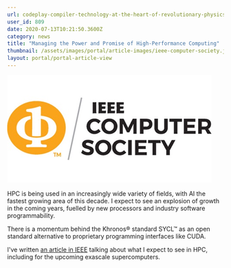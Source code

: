 ```yaml
---
url: codeplay-compiler-technology-at-the-heart-of-revolutionary-physics-engine
user_id: 809
date: 2020-07-13T10:21:50.3600Z
category: news
title: "Managing the Power and Promise of High-Performance Computing"
thumbnail: /assets/images/portal/article-images/ieee-computer-society.jpg
layout: portal/portal-article-view
---
```


![IEEE Logo](/assets/images/portal/article-images/ieee-computer-society.jpg)

HPC is being used in an increasingly wide variety of fields, with AI the fastest growing area of this decade. I expect to see an explosion of growth in the coming years, fuelled by new processors and industry software programmability.

There is a momentum behind the Khronos&reg; standard SYCL&trade; as an open standard alternative to proprietary programming interfaces like CUDA.

I've written [an article in IEEE](https://www.computer.org/publications/tech-news/trends/managing-the-power-and-promise-of-high-performance-computing) talking about what I expect to see in HPC, including for the upcoming exascale supercomputers.

